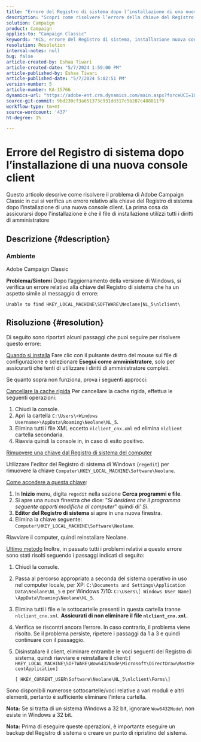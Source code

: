 ```yaml
---
title: "Errore del Registro di sistema dopo l’installazione di una nuova console client"
description: "Scopri come risolvere l’errore della chiave del Registro di sistema quando tenti di installare una nuova console client in Campaign Classic."
solution: Campaign
product: Campaign
applies-to: "Campaign Classic"
keywords: "KCS, errore del Registro di sistema, installazione nuova console client, Adobe Campaign Classic, risoluzione dei problemi, cancellazione della cache, regedit, chiave del Registro di sistema"
resolution: Resolution
internal-notes: null
bug: false
article-created-by: Eshaa Tiwari
article-created-date: "5/7/2024 1:59:00 PM"
article-published-by: Eshaa Tiwari
article-published-date: "5/7/2024 5:02:51 PM"
version-number: 5
article-number: KA-15766
dynamics-url: "https://adobe-ent.crm.dynamics.com/main.aspx?forceUCI=1&pagetype=entityrecord&etn=knowledgearticle&id=f984b8ed-790c-ef11-9f8a-6045bd006793"
source-git-commit: 9bd230cf3a651373c931dd317c5b287c488811f9
workflow-type: tm+mt
source-wordcount: '437'
ht-degree: 1%

---
```


# Errore del Registro di sistema dopo l’installazione di una nuova console client


Questo articolo descrive come risolvere il problema di Adobe Campaign Classic in cui si verifica un errore relativo alla chiave del Registro di sistema dopo l’installazione di una nuova console client. La prima cosa da assicurarsi dopo l&#39;installazione è che il file di installazione utilizzi tutti i diritti di amministratore

## Descrizione {#description}


### Ambiente

Adobe Campaign Classic

<b>Problema/Sintomi</b>
Dopo l’aggiornamento della versione di Windows, si verifica un errore relativo alla chiave del Registro di sistema che ha un aspetto simile al messaggio di errore:


```
Unable to find HKEY_LOCAL_MACHINE\SOFTWARE\Neolane|NL_5\nlclient\
```



## Risoluzione {#resolution}


Di seguito sono riportati alcuni passaggi che puoi seguire per risolvere questo errore:

<u>Quando si installa</u>
Fare clic con il pulsante destro del mouse sul file di configurazione e selezionare <b>Esegui come amministratore</b>, solo per assicurarti che tenti di utilizzare i diritti di amministratore completi.

Se quanto sopra non funziona, prova i seguenti approcci:

<u>Cancellare la cache rigida</u>
Per cancellare la cache rigida, effettua le seguenti operazioni:

1. Chiudi la console.
2. Apri la cartella `C:\Users\<Windows Username>\AppData\Roaming\Neolane\NL_5`.
3. Elimina tutti i file XML eccetto `nlclient_cnx.xml` ed elimina `nlclient` cartella secondaria.
4. Riavvia quindi la console in, in caso di esito positivo.


<u>Rimuovere una chiave dal Registro di sistema del computer</u>

Utilizzare l&#39;editor del Registro di sistema di Windows (`regedit`) per rimuovere la chiave `Computer\HKEY_LOCAL_MACHINE\Software\Neolane`.

<u>Come accedere a questa chiave</u>:

1. In <b>Inizio</b> menu, digita `regedit` nella sezione <b>Cerca programmi e file</b>.
2. Si apre una nuova finestra che dice: &quot;*Si desidera che il programma seguente apporti modifiche al computer*&quot; quindi di&#39; *Sì*.
3. <b>Editor del Registro di sistema</b> si apre in una nuova finestra.
4. Elimina la chiave seguente: `Computer\HKEY_LOCAL_MACHINE\Software\Neolane`.


Riavviare il computer, quindi reinstallare Neolane.

<u>Ultimo metodo</u>
Inoltre, in passato tutti i problemi relativi a questo errore sono stati risolti seguendo i passaggi indicati di seguito:

1. Chiudi la console.
2. Passa al percorso appropriato a seconda del sistema operativo in uso nel computer locale, per XP: `C:\Documents and Settings\Application Data\Neolane\NL_5` e per Windows 7/10: `C:\Users\[ Windows User Name] \AppData\Roaming\Neolane\NL_5`.
3. Elimina tutti i file e le sottocartelle presenti in questa cartella tranne `nlclient_cnx.xml`. <b>Assicurati di non eliminare il file `nlclient_cnx.xml`.</b>
4. Verifica se riscontri ancora l’errore. In caso contrario, il problema viene risolto. Se il problema persiste, ripetere i passaggi da 1 a 3 e quindi continuare con il passaggio.
5. Disinstallare il client, eliminare entrambe le voci seguenti del Registro di sistema, quindi riavviare e reinstallare il client:`[ HKEY_LOCAL_MACHINE\SOFTWARE\Wow6432Node\Microsoft\DirectDraw\MostRecentApplication]`

   `[ HKEY_CURRENT_USER\Software\Neolane\NL_5\nlclient\Forms\]`


Sono disponibili numerose sottocartelle/voci relative a vari moduli e altri elementi, pertanto è sufficiente eliminare l&#39;intera cartella.

<b>Nota:</b> Se si tratta di un sistema Windows a 32 bit, ignorare `Wow6432Node\` non esiste in Windows a 32 bit.

<b>Nota:</b> Prima di eseguire queste operazioni, è importante eseguire un backup del Registro di sistema o creare un punto di ripristino del sistema.
